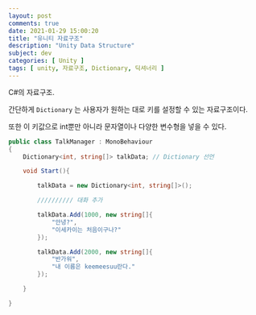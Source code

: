```yaml
---
layout: post
comments: true
date: 2021-01-29 15:00:20
title: "유니티 자료구조"
description: "Unity Data Structure"
subject: dev
categories: [ Unity ]
tags: [ unity, 자료구조, Dictionary, 딕셔너리 ]
---
```


C#의 자료구조.

간단하게 `Dictionary` 는 사용자가 원하는 대로 키를 설정할 수 있는 자료구조이다. 

또한 이 키값으로 int뿐만 아니라 문자열이나 다양한 변수형을 넣을 수 있다.


```C#
public class TalkManager : MonoBehaviour
{
    Dictionary<int, string[]> talkData; // Dictionary 선언

    void Start(){

        talkData = new Dictionary<int, string[]>();

        ////////// 대화 추가

        talkData.Add(1000, new string[]{
            "안녕?",
            "이세카이는 처음이구나?"
        });

        talkData.Add(2000, new string[]{
            "반가워",
            "내 이름은 keemeesuu란다."
        });

    }

}
```